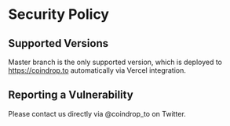# Security Policy

## Supported Versions

Master branch is the only supported version, which is deployed to https://coindrop.to automatically via Vercel integration.

## Reporting a Vulnerability

Please contact us directly via @coindrop_to on Twitter.
